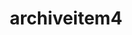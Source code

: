 ---
title: archiveitem4
url: "/archiveitem4"
main_project_image: "/images/hal_small.jpg"
article_image: "/images/lazik/4.jpg"
short_description:
---